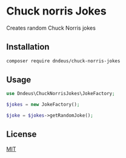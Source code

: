 # Chuck norris Jokes

Creates random Chuck Norris jokes 

## Installation

```sh
composer require dndeus/chuck-norris-jokes
```

## Usage

```php
use Dndeus\ChuckNorrisJokes\JokeFactory;

$jokes = new JokeFactory();

$joke = $jokes->getRandomJoke();
```

## License

[MIT](https://github.com/dndeus/chuck-norris-jokes/blob/master/LICENSE.md)
